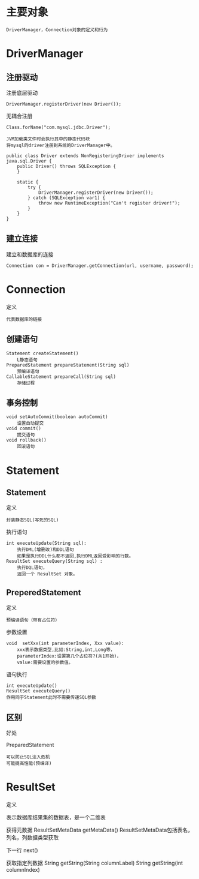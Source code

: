 # 主要对象

	DriverManager，Connection对象的定义和行为


# DriverManager

## 注册驱动

注册底层驱动
	
	DriverManager.registerDriver(new Driver());
	
无耦合注册
	
	Class.forName("com.mysql.jdbc.Driver");

	JVM加载类文件时会执行其中的静态代码块
	将mysql的driver注册到系统的DriverManager中。

	public class Driver extends NonRegisteringDriver implements java.sql.Driver {
		public Driver() throws SQLException {
		}

		static {
			try {
				DriverManager.registerDriver(new Driver());
			} catch (SQLException var1) {
				throw new RuntimeException("Can't register driver!");
			}
		}
	}


## 建立连接

建立和数据库的连接

	Connection con = DriverManager.getConnection(url, username, password);


# Connection

定义

	代表数据库的链接
	

## 创建语句

	Statement createStatement()  
		L静态语句
    PreparedStatement prepareStatement(String sql)
		预编译语句
	CallableStatement prepareCall(String sql)
		存储过程
   
## 事务控制

	void setAutoCommit(boolean autoCommit)
		设置自动提交
	void commit() 
		提交语句
	void rollback() 
		回滚语句


# Statement

## Statement	

定义

    封装静态SQL(写死的SQL)

执行语句

    int executeUpdate(String sql):
		执行DML(增删改)和DDL语句
		如果是执行DDL什么都不返回,执行DML返回受影响的行数。
    ResultSet executeQuery(String sql) :
		执行DQL语句，
		返回一个 ResultSet 对象。 


## PreperedStatement

定义

    预编译语句（带有占位符）

参数设置

	void  setXxx(int parameterIndex, Xxx value):  
		xxx表示数据类型,比如:String,int,Long等，
		parameterIndex:设置第几个占位符?(从1开始)，
		value:需要设置的参数值。

语句执行

	int executeUpdate()
	ResultSet executeQuery() 
	作用同于Statement此时不需要传递SQL参数
				

## 区别

好处

PreparedStatement 

	可以防止SQL注入危机
	可能提高性能(预编译)



# ResultSet

定义

  表示数据库结果集的数据表，是一个二维表

获得元数据
	ResultSetMetaData getMetaData()
	ResultSetMetaData包括表名，列名，列数据类型获取
	
下一行
	next()
	
	
获取指定列数据
	String getString(String columnLabel)
	String getString(int columnIndex)





